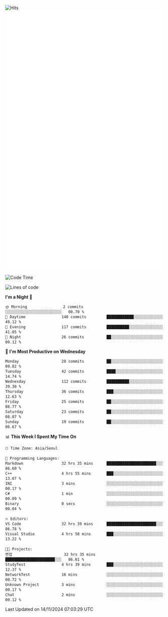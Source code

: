 ![Hits](https://hits.seeyoufarm.com/api/count/incr/badge.svg?url=https%3A%2F%2Fgithub.com%2Fbabaisnyan&count_bg=%2379C83D&title_bg=%23555555&icon=apple.svg&icon_color=%23E7E7E7&title=hits&edge_flat=false)
<br/>
![Metrics](https://github.com/babaisnyan/babaisnyan/blob/main/github-metrics.svg)

<!--START_SECTION:waka-->
![Code Time](http://img.shields.io/badge/Code%20Time-1%2C495%20hrs%207%20mins-blue)

![Lines of code](https://img.shields.io/badge/From%20Hello%20World%20I%27ve%20Written-919.4%20thousand%20lines%20of%20code-blue)

**I'm a Night 🦉** 

```text
🌞 Morning                2 commits           ░░░░░░░░░░░░░░░░░░░░░░░░░   00.70 % 
🌆 Daytime                140 commits         ████████████░░░░░░░░░░░░░   49.12 % 
🌃 Evening                117 commits         ██████████░░░░░░░░░░░░░░░   41.05 % 
🌙 Night                  26 commits          ██░░░░░░░░░░░░░░░░░░░░░░░   09.12 % 
```
📅 **I'm Most Productive on Wednesday** 

```text
Monday                   28 commits          ██░░░░░░░░░░░░░░░░░░░░░░░   09.82 % 
Tuesday                  42 commits          ████░░░░░░░░░░░░░░░░░░░░░   14.74 % 
Wednesday                112 commits         ██████████░░░░░░░░░░░░░░░   39.30 % 
Thursday                 36 commits          ███░░░░░░░░░░░░░░░░░░░░░░   12.63 % 
Friday                   25 commits          ██░░░░░░░░░░░░░░░░░░░░░░░   08.77 % 
Saturday                 23 commits          ██░░░░░░░░░░░░░░░░░░░░░░░   08.07 % 
Sunday                   19 commits          ██░░░░░░░░░░░░░░░░░░░░░░░   06.67 % 
```


📊 **This Week I Spent My Time On** 

```text
🕑︎ Time Zone: Asia/Seoul

💬 Programming Languages: 
Markdown                 32 hrs 35 mins      ██████████████████████░░░   86.60 % 
C++                      4 hrs 55 mins       ███░░░░░░░░░░░░░░░░░░░░░░   13.07 % 
INI                      3 mins              ░░░░░░░░░░░░░░░░░░░░░░░░░   00.17 % 
C#                       1 min               ░░░░░░░░░░░░░░░░░░░░░░░░░   00.09 % 
Binary                   0 secs              ░░░░░░░░░░░░░░░░░░░░░░░░░   00.04 % 

🔥 Editors: 
VS Code                  32 hrs 39 mins      ██████████████████████░░░   86.78 % 
Visual Studio            4 hrs 58 mins       ███░░░░░░░░░░░░░░░░░░░░░░   13.22 % 

🐱‍💻 Projects: 
면접                       32 hrs 35 mins      ██████████████████████░░░   86.61 % 
StudyTest                4 hrs 39 mins       ███░░░░░░░░░░░░░░░░░░░░░░   12.37 % 
NetworkTest              16 mins             ░░░░░░░░░░░░░░░░░░░░░░░░░   00.72 % 
Unknown Project          3 mins              ░░░░░░░░░░░░░░░░░░░░░░░░░   00.17 % 
Chat                     2 mins              ░░░░░░░░░░░░░░░░░░░░░░░░░   00.12 % 
```


 Last Updated on 14/11/2024 07:03:29 UTC
<!--END_SECTION:waka-->
